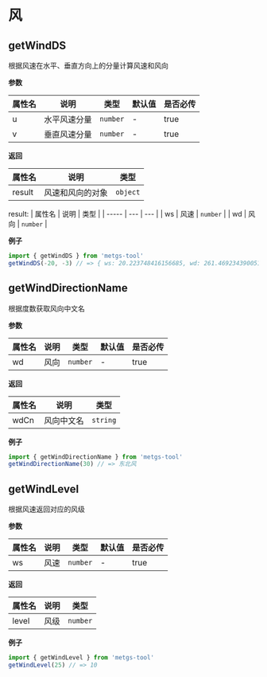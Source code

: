 # 风

## getWindDS
根据风速在水平、垂直方向上的分量计算风速和风向

**参数**

| 属性名 | 说明 | 类型 | 默认值 | 是否必传 |
| ----- | --- | --- | ------ | ------ |
| u | 水平风速分量 | `number` | - | true |
| v | 垂直风速分量 | `number` | - | true |

**返回**

| 属性名 | 说明 | 类型 |
| ----- | --- | --- |
| result | 风速和风向的对象 | `object` |

result:
| 属性名 | 说明 | 类型 |
| ----- | --- | --- |
| ws | 风速 | `number` |
| wd | 风向 | `number` |

**例子**
```ts
import { getWindDS } from 'metgs-tool'
getWindDS(-20, -3) // => { ws: 20.223748416156685, wd: 261.46923439005184 }
```

## getWindDirectionName
根据度数获取风向中文名

**参数**

| 属性名 | 说明 | 类型 | 默认值 | 是否必传 |
| ----- | --- | --- | ------ | ------ |
| wd | 风向 | `number` | - | true |

**返回**

| 属性名 | 说明 | 类型 |
| ----- | --- | --- |
| wdCn | 风向中文名 | `string` |

**例子**
```ts
import { getWindDirectionName } from 'metgs-tool'
getWindDirectionName(30) // => 东北风
```

## getWindLevel
根据风速返回对应的风级

**参数**

| 属性名 | 说明 | 类型 | 默认值 | 是否必传 |
| ----- | --- | --- | ------ | ------ |
| ws | 风速 | `number` | - | true |

**返回**

| 属性名 | 说明 | 类型 |
| ----- | --- | --- |
| level | 风级 | `number` |

**例子**
```ts
import { getWindLevel } from 'metgs-tool'
getWindLevel(25) // => 10
```